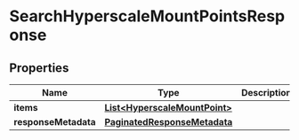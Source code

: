 

# SearchHyperscaleMountPointsResponse


## Properties

Name | Type | Description | Notes
------------ | ------------- | ------------- | -------------
**items** | [**List&lt;HyperscaleMountPoint&gt;**](HyperscaleMountPoint.md) |  |  [optional]
**responseMetadata** | [**PaginatedResponseMetadata**](PaginatedResponseMetadata.md) |  |  [optional]



